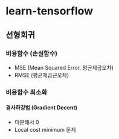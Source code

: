 # learn-tensorflow

## 선형회귀
### 비용함수 (손실함수)
- MSE (Mean Squared Error, 평균제곱오차)
- RMSE (평균제곱근오차)

### 비용함수 최소화
#### 경사하강법 (Gradient Decent)
- 미분해서 0
- Local cost minimum 문제
